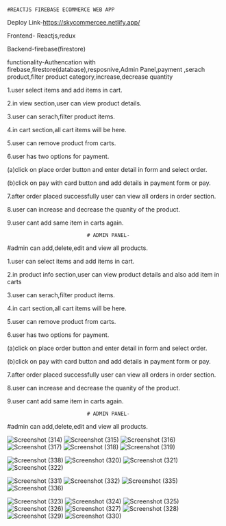                                                                     #REACTJS FIREBASE ECOMMERCE WEB APP
                                                    
                                                   
Deploy Link-https://skycommercee.netlify.app/

Frontend- Reactjs,redux

Backend-firebase(firestore)

functionality-Authencation with firebase,firestore(database),resposnive,Admin Panel,payment ,serach product,filter product category,increase,decrease quantity

1.user select items and add items in cart.

2.in view section,user can view product details.

3.user can serach,filter product items.

4.in cart section,all cart items will be here.

5.user can remove product from carts.

6.user has two options for payment.

(a)click on place order button and enter detail in form and select order.

(b)click on pay with card button and add details in payment form or pay.


7.after order placed successfully user can view all orders in order section.

8.user can increase and decrease the quanity of the product.

9.user cant add same item in carts again.

                              # ADMIN PANEL-
   
#admin can add,delete,edit and view all products.

1.user can select items and add items in cart.

2.in product info section,user can view product details and also add item in carts

3.user can serach,filter product items.

4.in cart section,all cart items will be here.

5.user can remove product from carts.

6.user has two options for payment.

(a)click on place order button and enter detail in form and select order.

(b)click on pay with card button and add details in payment form or pay.


7.after order placed successfully user can view all orders in order section.

8.user can increase and decrease the quanity of the product.

9.user cant add same item in carts again.

                              # ADMIN PANEL-
   
#admin can add,delete,edit and view all products.

![Screenshot (314)](https://user-images.githubusercontent.com/72183704/148691148-2e7a9f93-0639-4bca-b666-0bf686bdb430.png)
![Screenshot (315)](https://user-images.githubusercontent.com/72183704/148691150-43a13de6-9386-451a-96b7-74a9bc510e52.png)
![Screenshot (316)](https://user-images.githubusercontent.com/72183704/148691151-5ae671f1-5013-4857-aece-6d110c7924b1.png)
![Screenshot (317)](https://user-images.githubusercontent.com/72183704/148691153-c2c0b84d-424c-4dac-9d13-fc2a1c695915.png)
![Screenshot (318)](https://user-images.githubusercontent.com/72183704/148691154-7bb7a045-f121-4158-a88a-83319274310f.png)
![Screenshot (319)](https://user-images.githubusercontent.com/72183704/148691155-4a7b2b87-a083-48ad-97c5-34f873c1705a.png)

![Screenshot (338)](https://user-images.githubusercontent.com/72183704/148886786-88ce8643-3342-4560-8bc1-05a235d07745.png)
![Screenshot (320)](https://user-images.githubusercontent.com/72183704/148691156-afc9b93a-3a97-4de5-b5df-39331c6f3788.png)
![Screenshot (321)](https://user-images.githubusercontent.com/72183704/148691158-278be331-455c-47eb-a405-641e2f4b9213.png)
![Screenshot (322)](https://user-images.githubusercontent.com/72183704/148691159-877dcf0b-fd3d-46f3-9a8e-ed8664e58865.png)

![Screenshot (331)](https://user-images.githubusercontent.com/72183704/148693111-6283c0f1-5f1d-4ddd-9a28-5c0f74806067.png)
![Screenshot (332)](https://user-images.githubusercontent.com/72183704/148693113-a132e0fe-ad01-4297-9b04-d7dfbdc434f8.png)
![Screenshot (335)](https://user-images.githubusercontent.com/72183704/148693114-c22ef4b2-bb30-41bd-9d9c-527cd27edb4f.png)
![Screenshot (336)](https://user-images.githubusercontent.com/72183704/148693116-fa9dd001-a0a3-4de2-800e-00a1dfb2d3c1.png)

![Screenshot (323)](https://user-images.githubusercontent.com/72183704/148691162-a4935887-fb21-4e1d-a978-c918ca2c147f.png)
![Screenshot (324)](https://user-images.githubusercontent.com/72183704/148691164-055982d1-cba9-4c5f-a128-7857bc168533.png)
![Screenshot (325)](https://user-images.githubusercontent.com/72183704/148691166-e5949d11-cbb5-4851-ac6e-31aecac3e14c.png)
![Screenshot (326)](https://user-images.githubusercontent.com/72183704/148691167-4680537f-7437-4fe3-844e-ce1fa08f9f3a.png)
![Screenshot (327)](https://user-images.githubusercontent.com/72183704/148691168-556a4b0a-44df-422d-8b6c-24bfcdf82224.png)
![Screenshot (328)](https://user-images.githubusercontent.com/72183704/148691170-5cce0125-fca1-403f-9c50-4755ef3c0f45.png)
![Screenshot (329)](https://user-images.githubusercontent.com/72183704/148691171-7f4ca885-ed05-413a-be5f-5823754e7970.png)
![Screenshot (330)](https://user-images.githubusercontent.com/72183704/148691172-8ba396d8-0dff-4bb5-b861-8a11856ff3eb.png)

